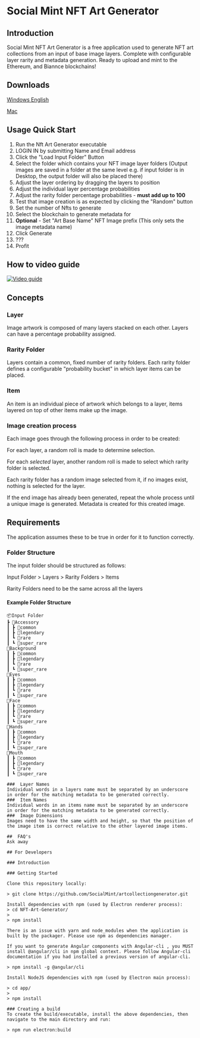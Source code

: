 # Social Mint NFT Art Generator

## Introduction

Social Mint NFT Art Generator is a free application used to generate NFT art collections from an input of base image layers. Complete with configurable layer rarity and metadata generation. Ready to upload and mint to the Ethereum, and Biannce blockchains!

## Downloads

[Windows English](https://github.com/socialmint/artcollectiongenerator/releases/download/v0.0.0/social-mint-english.exe)

[Mac](https://github.com/AppsusUK/NFT-Art-Generator/releases/download/v0.0.6/appsus-nft-art-generator-0.0.6.dmg)


## Usage Quick Start

1. Run the Nft Art Generator executable
2. LOGIN IN by submitting Name and Email address
3. Click the "Load Input Folder" Button
4. Select the folder which contains your NFT image layer folders (Output images are saved in a folder at the same level e.g. if input folder is in Desktop, the output folder will also be placed there)
5. Adjust the layer ordering by dragging the layers to position
6. Adjust the individual layer percentage probabilities
7. Adjust the rarity folder percentage probabilities - **must add up to 100**
8. Test that image creation is as expected by clicking the "Random" button
9. Set the number of Nfts to generate
10. Select the blockchain to generate metadata for
11. **Optional** - Set "Art Base Name" NFT Image prefix (This only sets the image metadata name)
12. Click Generate
13. ???
14. Profit

## How to video guide
[![Video guide](https://img.youtube.com/vi/mXuUX2EQlJQ/0.jpg)](https://www.youtube.com/watch?v=mXuUX2EQlJQ)

## Concepts
### Layer
Image artwork is composed of many layers stacked on each other. Layers can have a percentage probability assigned.

### Rarity Folder
Layers contain a common, fixed number of rarity folders. Each rarity folder defines a configurable "probability bucket" in which layer items can be placed.

### Item
An item is an individual piece of artwork which belongs to a layer, items layered on top of other items make up the image.

### Image creation process
Each image goes through the following process in order to be created:

For each layer, a random roll is made to determine selection.

For each _selected_ layer, another random roll is made to select which rarity folder is selected.

Each rarity folder has a random image selected from it, if no images exist, nothing is selected for the layer.

If the end image has already been generated, repeat the whole process until a unique image is generated.
Metadata is created for this created image.


## Requirements
The application assumes these to be true in order for it to function correctly.

### Folder Structure
The input folder should be structured as follows:

Input Folder > Layers > Rarity Folders > Items

Rarity Folders need to be the same across all the layers

#### Example Folder Structure

```
📦Input Folder
┣ 📂Accessory
┃ ┣ 📂common
┃ ┣ 📂legendary
┃ ┗ 📂rare
┃ ┗ 📂super_rare
📂Background
┃ ┣ 📂common
┃ ┣ 📂legendary
┃ ┗ 📂rare
┃ ┗ 📂super_rare
📂Eyes
┃ ┣ 📂common
┃ ┣ 📂legendary
┃ ┗ 📂rare
┃ ┗ 📂super_rare
📂Face
┃ ┣ 📂common
┃ ┣ 📂legendary
┃ ┗ 📂rare
┃ ┗ 📂super_rare
📂Hands
┃ ┣ 📂common
┃ ┣ 📂legendary
┃ ┗ 📂rare
┃ ┗ 📂super_rare
📂Mouth
┃ ┣ 📂common
┃ ┣ 📂legendary
┃ ┗ 📂rare
┃ ┗ 📂super_rare

###  Layer Names
Individual words in a layers name must be separated by an underscore in order for the matching metadata to be generated correctly.
###  Item Names
Individual words in an items name must be separated by an underscore in order for the matching metadata to be generated correctly.
###  Image Dimensions
Images need to have the same width and height, so that the position of the image item is correct relative to the other layered image items.

##  FAQ's
Ask away

## For Developers

### Introduction

### Getting Started

Clone this repository locally:

> git clone https://github.com/SocialMint/artcollectiongenerator.git

Install dependencies with npm (used by Electron renderer process):
> cd NFT-Art-Generator/
> 
> npm install

There is an issue with yarn and node_modules when the application is built by the packager. Please use npm as dependencies manager.

If you want to generate Angular components with Angular-cli , you MUST install @angular/cli in npm global context. Please follow Angular-cli documentation if you had installed a previous version of angular-cli.

> npm install -g @angular/cli

Install NodeJS dependencies with npm (used by Electron main process):

> cd app/
> 
> npm install

### Creating a build
To create the build/executable, install the above dependencies, then navigate to the main directory and run:

> npm run electron:build



